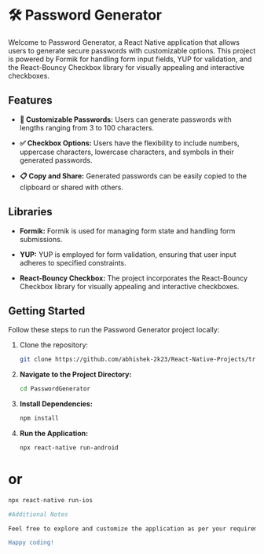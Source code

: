 # 🛠 Password Generator

Welcome to Password Generator, a React Native application that allows users to generate secure passwords with customizable options. This project is powered by Formik for handling form input fields, YUP for validation, and the React-Bouncy Checkbox library for visually appealing and interactive checkboxes.

## Features
- **🔢 Customizable Passwords:** Users can generate passwords with lengths ranging from 3 to 100 characters.

- **✅ Checkbox Options:** Users have the flexibility to include numbers, uppercase characters, lowercase characters, and symbols in their generated passwords.

- **📋 Copy and Share:** Generated passwords can be easily copied to the clipboard or shared with others.

## Libraries

- **Formik:** Formik is used for managing form state and handling form submissions.

- **YUP:** YUP is employed for form validation, ensuring that user input adheres to specified constraints.

- **React-Bouncy Checkbox:** The project incorporates the React-Bouncy Checkbox library for visually appealing and interactive checkboxes.

## Getting Started

Follow these steps to run the Password Generator project locally:

1. Clone the repository:

   ```bash
   git clone https://github.com/abhishek-2k23/React-Native-Projects/tree/main/PasswordGenerator

2. **Navigate to the Project Directory:**

   ```bash
   cd PasswordGenerator


3. **Install Dependencies:**

   ```bash
   npm install


4. **Run the Application:**
   ```bash
   npx react-native run-android
# or
   ```bash
   npx react-native run-ios

#Additional Notes

Feel free to explore and customize the application as per your requirements. If you encounter any issues or have suggestions for improvement, please submit them through the repository's issue tracker.

Happy coding!
